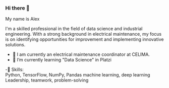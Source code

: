 ### Hi there 👋

My name is Alex

I'm a skilled professional in the field of data science and industrial engineering. With a strong background in electrical maintenance, my focus is on identifying opportunities for improvement and implementing innovative solutions.

- 🔭 I am currently an electrical maintenance coordinator at CELIMA.
- 🌱 I’m currently learning "Data Science" in Platzi

-🔭 Skills:   
  Python, TensorFlow, NumPy, Pandas
  machine learning, deep learning
  Leadership, teamwork, problem-solving





<!--
**Barbathoss/Barbathoss** is a ✨ _special_ ✨ repository because its `README.md` (this file) appears on your GitHub profile.

Here are some ideas to get you started:

- 🔭 I’m currently working on ...
- 🌱 I’m currently learning ...
- 👯 I’m looking to collaborate on ...
- 🤔 I’m looking for help with ...
- 💬 Ask me about ...
- 📫 How to reach me: ...
- 😄 Pronouns: ...
- ⚡ Fun fact: ...
-->
